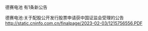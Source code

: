 德赛电池 有1条新公告 

德赛电池:关于配股公开发行股票申请获中国证监会受理的公告 http://static.cninfo.com.cn/finalpage/2023-02-03/1215756556.PDF 

